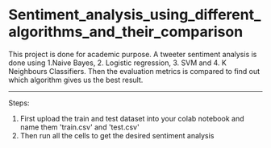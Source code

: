 # Sentiment_analysis_using_different_algorithms_and_their_comparison
This project is done for academic purpose. A tweeter sentiment analysis is done using 1.Naive Bayes, 2. Logistic regression, 3. SVM and 4. K Neighbours Classifiers. Then the evaluation metrics is compared to find out which algorithm gives us the best result. 

---------------------------------------------------------------------------------------

Steps:
1. First upload the train and test dataset into your colab notebook and name them 'train.csv' and 'test.csv'
2. Then run all the cells to get the desired sentiment analysis
